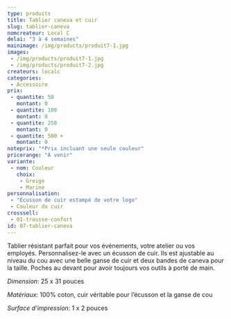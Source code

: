 ```yaml
---
type: produits
title: Tablier caneva et cuir
slug: tablier-caneva
nomcreateur: Local C
delai: "3 à 4 semaines"
mainimage: /img/products/produit7-1.jpg
images:
 - /img/products/produit7-1.jpg
 - /img/products/produit7-2.jpg
createurs: localc
categories:
 - Accessoire
prix:
 - quantite: 50
   montant: 0
 - quantite: 100
   montant: 0
 - quantite: 250
   montant: 0
 - quantite: 500 +
   montant: 0
noteprix: "*Prix incluant une seule couleur"
pricerange: "À venir"
variante:
 - nom: Couleur
   choix:
    - Greige
    - Marine
personnalisation:
 - "Écusson de cuir estampé de votre logo"
 - Couleur du cuir
crosssell:
 - 01-trousse-confort
id: 07-tablier-caneva
---
```

Tablier résistant parfait pour vos événements, votre atelier ou vos employés. Personnalisez-le avec un écusson de cuir. Ils est ajustable au niveau du cou avec une belle ganse de cuir et deux bandes de caneva pour la taille. Poches au devant pour avoir toujours vos outils à porté de main. 

*Dimension*: 25 x 31 pouces 

*Matériaux*: 100% coton, cuir véritable pour l’écusson et la ganse de cou

*Surface d’impression*: 1 x 2 pouces 